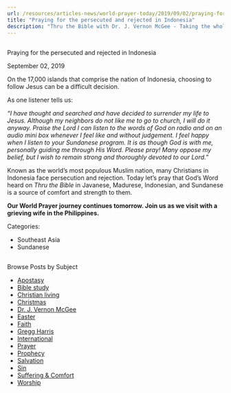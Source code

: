 ```yaml
---
url: /resources/articles-news/world-prayer-today/2019/09/02/praying-for-the-persecuted-and-rejected-in-indonesia
title: "Praying for the persecuted and rejected in Indonesia"
description: "Thru the Bible with Dr. J. Vernon McGee - Taking the whole Word to the whole world"
---
```







## 
 Praying for the persecuted and rejected in Indonesia


September 02, 2019
![]()




On the 17,000 islands that comprise the nation of Indonesia, choosing to follow Jesus can be a difficult decision.


As one listener tells us:


*“I have thought and searched and have decided to surrender my life to Jesus. Although my neighbors do not like me to go to church, I will do it anyway. Praise the Lord I can listen to the words of God on radio and on an audio mini box whenever I feel like and without judgement. I feel happy when I listen to your Sundanese program. It is as though God is with me, personally guiding me through His Word. Please pray! Many oppose my belief, but I wish to remain strong and thoroughly devoted to our Lord.”*


Known as the world’s most populous Muslim nation, many Christians in Indonesia face persecution and rejection. Today let’s pray that God’s Word heard on *Thru the Bible* in Javanese, Madurese, Indonesian, and Sundanese is a source of comfort and strength to them.


**Our World Prayer journey continues tomorrow. Join us as we visit with a grieving wife in the Philippines.**



Categories: 


* Southeast Asia
* Sundanese









## 
 Browse Posts by Subject


* [Apostasy](/resources/articles-news/-in-tags/tags/Apostasy)
* [Bible study](/resources/articles-news/-in-tags/tags/Bible-study)
* [Christian living](/resources/articles-news/-in-tags/tags/Christian-living)
* [Christmas](/resources/articles-news/-in-tags/tags/Christmas)
* [Dr. J. Vernon McGee](/resources/articles-news/-in-tags/tags/Dr-J-Vernon-McGee)
* [Easter](/resources/articles-news/-in-tags/tags/easter)
* [Faith](/resources/articles-news/-in-tags/tags/Faith)
* [Gregg Harris](/resources/articles-news/-in-tags/tags/Gregg-Harris)
* [International](/resources/articles-news/-in-tags/tags/International)
* [Prayer](/resources/articles-news/-in-tags/tags/prayer)
* [Prophecy](/resources/articles-news/-in-tags/tags/Prophecy)
* [Salvation](/resources/articles-news/-in-tags/tags/Salvation)
* [Sin](/resources/articles-news/-in-tags/tags/sin)
* [Suffering & Comfort](/resources/articles-news/-in-tags/tags/Suffering-Comfort)
* [Worship](/resources/articles-news/-in-tags/tags/worship)






